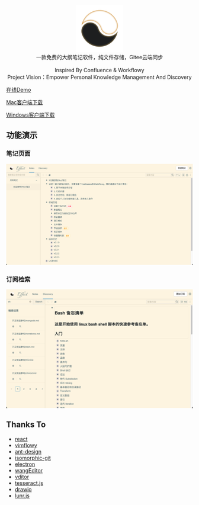 <p align="center">
<img width="128px" src="./public/images/icon.png">
<br>
一款免费的大纲笔记软件，纯文件存储，Gitee云端同步
<br>
<br>
Inspired By Confluence & Workflowy
<br>
Project Vision：Empower Personal Knowledge Management And Discovery
</p>

[在线Demo](https://effect-note-demo-1314328063.cos-website.ap-beijing.myqcloud.com/note/-1)

[Mac客户端下载](https://pan.baidu.com/s/1y0Ouxh_kOxNHQcpjUeArVg?pwd=evzn) 

[Windows客户端下载](https://pan.baidu.com/s/1gQTLyW7GHW4iSzroVmy4fQ?pwd=2qmc)


## 功能演示

### 笔记页面
![](./public/images/readme_pic1.png)
### 订阅检索
![](./public/images/readme_pic2.png)


## Thanks To
- [react](https://github.com/facebook/react)
- [vimflowy](https://github.com/WuTheFWasThat/vimflowy)
- [ant-design](https://github.com/ant-design/ant-design)
- [isomorphic-git](https://github.com/isomorphic-git/isomorphic-git)
- [electron](https://github.com/electron/electron)
- [wangEditor](https://github.com/wangeditor-team/wangEditor)
- [vditor](https://github.com/Vanessa219/vditor)
- [tesseract.js](https://github.com/naptha/tesseract.js)
- [drawio](https://github.com/jgraph/drawio)
- [lunr.js](https://github.com/olivernn/lunr.js)
